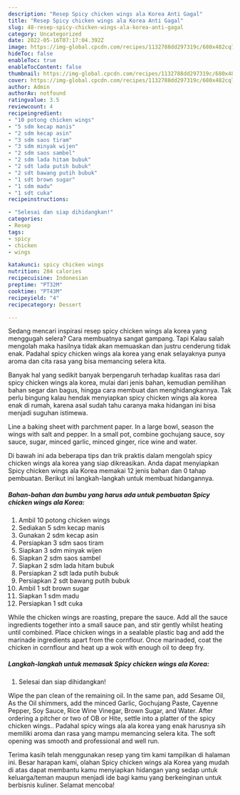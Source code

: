 ```yaml
---
description: "Resep Spicy chicken wings ala Korea Anti Gagal"
title: "Resep Spicy chicken wings ala Korea Anti Gagal"
slug: 48-resep-spicy-chicken-wings-ala-korea-anti-gagal
category: Uncategorized
date: 2022-05-16T07:17:04.392Z
image: https://img-global.cpcdn.com/recipes/1132788dd297319c/680x482cq70/spicy-chicken-wings-ala-korea-foto-resep-utama.jpg
hideToc: false
enableToc: true
enableTocContent: false
thumbnail: https://img-global.cpcdn.com/recipes/1132788dd297319c/680x482cq70/spicy-chicken-wings-ala-korea-foto-resep-utama.jpg
cover: https://img-global.cpcdn.com/recipes/1132788dd297319c/680x482cq70/spicy-chicken-wings-ala-korea-foto-resep-utama.jpg
author: Admin
authorAv: notfound
ratingvalue: 3.5
reviewcount: 4
recipeingredient:
- "10 potong chicken wings"
- "5 sdm kecap manis"
- "2 sdm kecap asin"
- "3 sdm saos tiram"
- "3 sdm minyak wijen"
- "2 sdm saos sambel"
- "2 sdm lada hitam bubuk"
- "2 sdt lada putih bubuk"
- "2 sdt bawang putih bubuk"
- "1 sdt brown sugar"
- "1 sdm madu"
- "1 sdt cuka"
recipeinstructions:

- "Selesai dan siap dihidangkan!"
categories:
- Resep
tags:
- spicy
- chicken
- wings

katakunci: spicy chicken wings 
nutrition: 284 calories
recipecuisine: Indonesian
preptime: "PT32M"
cooktime: "PT43M"
recipeyield: "4"
recipecategory: Dessert

---
```



Sedang mencari inspirasi resep spicy chicken wings ala korea yang menggugah selera? Cara membuatnya sangat gampang. Tapi Kalau salah mengolah maka hasilnya tidak akan memuaskan dan justru cenderung tidak enak. Padahal spicy chicken wings ala korea yang enak selayaknya punya aroma dan cita rasa yang bisa memancing selera kita.


Banyak hal yang sedikit banyak berpengaruh terhadap kualitas rasa dari spicy chicken wings ala korea, mulai dari jenis bahan, kemudian pemilihan bahan segar dan bagus, hingga cara membuat dan menghidangkannya. Tak perlu bingung kalau hendak menyiapkan spicy chicken wings ala korea enak di rumah, karena asal sudah tahu caranya maka hidangan ini bisa menjadi suguhan istimewa.

Line a baking sheet with parchment paper. In a large bowl, season the wings with salt and pepper. In a small pot, combine gochujang sauce, soy sauce, sugar, minced garlic, minced ginger, rice wine and water.


Di bawah ini ada beberapa tips dan trik praktis dalam mengolah spicy chicken wings ala korea yang siap dikreasikan. Anda dapat menyiapkan Spicy chicken wings ala Korea memakai 12 jenis bahan dan 0 tahap pembuatan. Berikut ini langkah-langkah untuk membuat hidangannya.

<!--inarticleads1-->

##### Bahan-bahan dan bumbu yang harus ada untuk pembuatan Spicy chicken wings ala Korea:

1. Ambil 10 potong chicken wings
1. Sediakan 5 sdm kecap manis
1. Gunakan 2 sdm kecap asin
1. Persiapkan 3 sdm saos tiram
1. Siapkan 3 sdm minyak wijen
1. Siapkan 2 sdm saos sambel
1. Siapkan 2 sdm lada hitam bubuk
1. Persiapkan 2 sdt lada putih bubuk
1. Persiapkan 2 sdt bawang putih bubuk
1. Ambil 1 sdt brown sugar
1. Siapkan 1 sdm madu
1. Persiapkan 1 sdt cuka


While the chicken wings are roasting, prepare the sauce. Add all the sauce ingredients together into a small sauce pan, and stir gently whilst heating until combined. Place chicken wings in a sealable plastic bag and add the marinade ingredients apart from the cornflour. Once marinaded, coat the chicken in cornflour and heat up a wok with enough oil to deep fry. 

<!--inarticleads2-->

##### Langkah-langkah untuk memasak Spicy chicken wings ala Korea:


1. Selesai dan siap dihidangkan!

Wipe the pan clean of the remaining oil. In the same pan, add Sesame Oil, As the Oil shimmers, add the minced Garlic, Gochujang Paste, Cayenne Pepper, Soy Sauce, Rice Wine Vinegar, Brown Sugar, and Water. After ordering a pitcher or two of OB or Hite, settle into a platter of the spicy chicken wings.. Padahal spicy wings ala ala korea yang enak harusnya sih memiliki aroma dan rasa yang mampu memancing selera kita. The soft opening was smooth and professional and well run. 

Terima kasih telah menggunakan resep yang tim kami tampilkan di halaman ini. Besar harapan kami, olahan Spicy chicken wings ala Korea yang mudah di atas dapat membantu kamu menyiapkan hidangan yang sedap untuk keluarga/teman maupun menjadi ide bagi kamu yang berkeinginan untuk berbisnis kuliner. Selamat mencoba!

